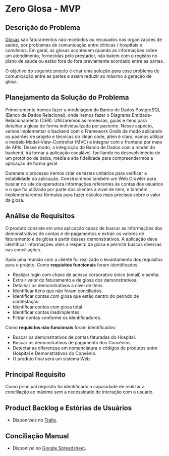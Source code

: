 # Zero Glosa - MVP
## Descrição do Problema

[Glosas](https://pt.wikipedia.org/wiki/Glosa_m%C3%A9dica) são faturamentos não recebidos ou recusados nas organizações de saúde, por problemas de comunicação entre clínicas / hospitais e convênios. Em geral, as glosas acontecem quando as informações sobre um atendimento, fornecidas pelo prestador, não batem com o registro no plano de saúde ou estão fora do fora previamente acordado entre as partes.

O objetivo do seguinte projeto é criar uma solução para esse problema de comunicação entre as partes e assim reduzir ao máximo a geração de glosa.

## Planejamento da Solução do Problema
Primeiramente iremos fazer a modelagem do Banco de Dados PostgreSQL (Banco de Dados Relacional), onde iremos fazer o Diagrama Entidade-Relacionamento (DER). Utilizaremos as remessas, guias e itens para detalhar a glosa de forma individualizada por paciente. Nesse aspecto, vamos implementar o backend com o Framework Grails de modo aplicando os padrões de projeto e técnicas do clean code, além é claro, vamos utilizar o modelo Model-View-Controller (MVC) e integrar com o frontend por meio de APIs. Desse modo, a integração do Banco de Dados com a model do backend, irá tornar a aplicação escalável, faciliando no desevolvimento de um protótipo de baixa, média e alta fidelidade para compreendermos a aplicação de forma geral.

Durenate o processo iremos criar os testes unitários para verificar a estabilidade da aplicação. Construiremos também um Web Crawler para buscar no site da operadora informações referentes às contas dos usuários e o que foi utilizado por parte dos clientes a nível de item, e também implementaremos fórmulas para fazer cáculos mais precisos sobre o valor da glosa.

## Análise de Requisitos

O produto consiste em uma aplicação capaz de buscar as informações dos demonstrativos de contas e de pagamentos e extrair os valores de faturamento e de glosa a partir desses demonstrativos. A aplicação deve identificar informações uteis a respeito da glosa e permitir buscas diversas nas conciliações.

Após uma reunião com a cliente foi realizado o levantamento dos requisitos para o projeto.
Como **requisitos funcionais** foram identificados:

- Realizar login com chave de acesso corporativo único (email) e senha.
- Extrair valor do faturamento e de glosa dos demonstrativos.
- Detalhar os demonstrativos a nível de Itens.
- Identificar itens que não foram conciliados.
- Identificar contas com glosa que estão dentro do período de contestação.
- Identificar contas com glosa total.
- Identificar contas inadimplentes.
- Filtrar contas conforme os identificadores.

Como **requisitos não funcionais** foram identificados:

- Buscar os demonstrativos de contas faturadas do Hospital.
- Buscar os demonstrativos de pagamento dos Convênios.
- Detectar as diferenças em nomenclatura e códigos de produtos entre Hospital e Demonstrativos do Convênio.
- O produto final será um sistema Web.

## Principal Requisito

Como principal requisito foi identificado a capacidade de realizar a conciliação ao máximo sem a necessidade de interação com o usuário.

## Product Backlog e Estórias de Usuários
- Disponíveis no [Trello](https://trello.com/b/D4GWWIFz/zg-mvp).

## Conciliação Manual
- Disponível no [Google Spreadsheet](https://docs.google.com/spreadsheets/d/1-tJx1329eIsdJwf1WUUwyaVdwRr_ibGvF9p8m8BD0Zs/edit?usp=sharing).
